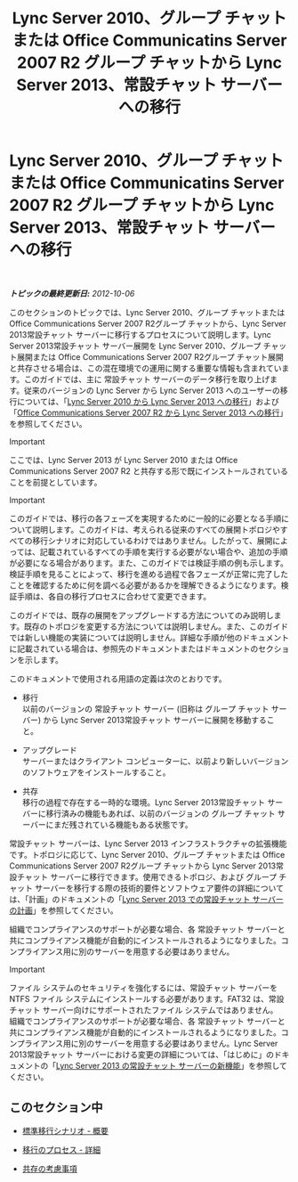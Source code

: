 ﻿---
title: Lync Server 2010、グループ チャットまたは Office Communicatins Server 2007 R2 グループ チャットから Lync Server 2013、常設チャット サーバーへの移行
TOCTitle: Lync Server 2010、グループ チャットまたは Office Communicatins Server 2007 R2 グループ チャットから Lync Server 2013、常設チャット サーバーへの移行
ms:assetid: 5b4d3db1-6eba-4932-b49c-f60bcf9488f9
ms:mtpsurl: https://technet.microsoft.com/ja-jp/library/Gg615442(v=OCS.15)
ms:contentKeyID: 48272197
ms.date: 05/19/2016
mtps_version: v=OCS.15
ms.translationtype: HT
---

# Lync Server 2010、グループ チャットまたは Office Communicatins Server 2007 R2 グループ チャットから Lync Server 2013、常設チャット サーバーへの移行

 

_**トピックの最終更新日:** 2012-10-06_

このセクションのトピックでは、Lync Server 2010、グループ チャットまたは Office Communications Server 2007 R2グループ チャットから、Lync Server 2013常設チャット サーバーに移行するプロセスについて説明します。Lync Server 2013常設チャット サーバー展開を Lync Server 2010、グループ チャット展開または Office Communications Server 2007 R2グループ チャット展開と共存させる場合は、この混在環境での運用に関する重要な情報も含まれています。このガイドでは、主に 常設チャット サーバーのデータ移行を取り上げます。従来のバージョンの Lync Server から Lync Server 2013 へのユーザーの移行については、「[Lync Server 2010 から Lync Server 2013 への移行](migration-from-lync-server-2010-to-lync-server-2013.md)」および「[Office Communications Server 2007 R2 から Lync Server 2013 への移行](migration-from-office-communications-server-2007-r2-to-lync-server-2013.md)」を参照してください。


> [!IMPORTANT]
> ここでは、Lync Server 2013 が Lync Server 2010 または Office Communications Server 2007 R2 と共存する形で既にインストールされていることを前提としています。




> [!IMPORTANT]
> このガイドでは、移行の各フェーズを実現するために一般的に必要となる手順について説明します。このガイドは、考えられる従来のすべての展開トポロジやすべての移行シナリオに対応しているわけではありません。したがって、展開によっては、記載されているすべての手順を実行する必要がない場合や、追加の手順が必要になる場合があります。また、このガイドでは検証手順の例も示します。検証手順を見ることによって、移行を進める過程で各フェーズが正常に完了したことを確認するために何を調べる必要があるかを理解できるようになります。検証手順は、各自の移行プロセスに合わせて変更できます。



このガイドでは、既存の展開をアップグレードする方法についてのみ説明します。既存のトポロジを変更する方法については説明しません。また、このガイドでは新しい機能の実装については説明しません。詳細な手順が他のドキュメントに記載されている場合は、参照先のドキュメントまたはドキュメントのセクションを示します。

このドキュメントで使用される用語の定義は次のとおりです。

  - 移行  
    以前のバージョンの 常設チャット サーバー (旧称は グループ チャット サーバー) から Lync Server 2013常設チャット サーバーに展開を移動すること。

<!-- end list -->

  - アップグレード  
    サーバーまたはクライアント コンピューターに、以前より新しいバージョンのソフトウェアをインストールすること。

<!-- end list -->

  - 共存  
    移行の過程で存在する一時的な環境。Lync Server 2013常設チャット サーバーに移行済みの機能もあれば、以前のバージョンの グループ チャット サーバーにまだ残されている機能もある状態です。

常設チャット サーバーは、Lync Server 2013 インフラストラクチャの拡張機能です。トポロジに応じて、Lync Server 2010、グループ チャットまたは Office Communications Server 2007 R2グループ チャットから Lync Server 2013常設チャット サーバーに移行できます。使用できるトポロジ、および グループ チャット サーバーを移行する際の技術的要件とソフトウェア要件の詳細については、「計画」のドキュメントの「[Lync Server 2013 での常設チャット サーバーの計画](lync-server-2013-planning-for-persistent-chat-server.md)」を参照してください。

組織でコンプライアンスのサポートが必要な場合、各 常設チャット サーバーと共にコンプライアンス機能が自動的にインストールされるようになりました。コンプライアンス用に別のサーバーを用意する必要はありません。


> [!IMPORTANT]
> ファイル システムのセキュリティを強化するには、常設チャット サーバーを NTFS ファイル システムにインストールする必要があります。FAT32 は、常設チャット サーバー向けにサポートされたファイル システムではありません。<BR>組織でコンプライアンスのサポートが必要な場合、各 常設チャット サーバーと共にコンプライアンス機能が自動的にインストールされるようになりました。コンプライアンス用に別のサーバーを用意する必要はありません。Lync Server 2013常設チャット サーバーにおける変更の詳細については、「はじめに」のドキュメントの「<A href="lync-server-2013-new-persistent-chat-server-features.md">Lync Server 2013 の常設チャット サーバーの新機能</A>」を参照してください。



## このセクション中

  - [標準移行シナリオ - 概要](standard-migration-scenario-high-level.md)

  - [移行のプロセス - 詳細](migration-process-details.md)

  - [共存の考慮事項](coexistence-considerations.md)

